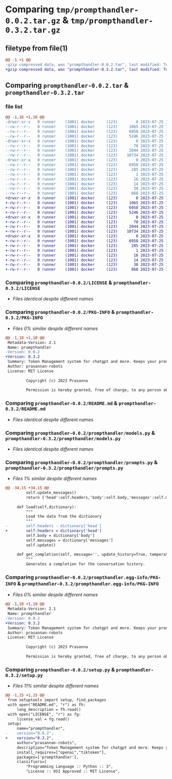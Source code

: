 # Comparing `tmp/prompthandler-0.0.2.tar.gz` & `tmp/prompthandler-0.3.2.tar.gz`

## filetype from file(1)

```diff
@@ -1 +1 @@
-gzip compressed data, was "prompthandler-0.0.2.tar", last modified: Tue Jul 25 15:18:32 2023, max compression
+gzip compressed data, was "prompthandler-0.3.2.tar", last modified: Tue Jul 25 16:06:08 2023, max compression
```

## Comparing `prompthandler-0.0.2.tar` & `prompthandler-0.3.2.tar`

### file list

```diff
@@ -1,16 +1,16 @@
-drwxr-xr-x   0 runner    (1001) docker     (123)        0 2023-07-25 15:18:32.439205 prompthandler-0.0.2/
--rw-r--r--   0 runner    (1001) docker     (123)     1065 2023-07-25 15:18:17.000000 prompthandler-0.0.2/LICENSE
--rw-r--r--   0 runner    (1001) docker     (123)     6958 2023-07-25 15:18:32.439205 prompthandler-0.0.2/PKG-INFO
--rw-r--r--   0 runner    (1001) docker     (123)     5246 2023-07-25 15:18:17.000000 prompthandler-0.0.2/README.md
-drwxr-xr-x   0 runner    (1001) docker     (123)        0 2023-07-25 15:18:32.439205 prompthandler-0.0.2/prompthandler/
--rw-r--r--   0 runner    (1001) docker     (123)       70 2023-07-25 15:18:17.000000 prompthandler-0.0.2/prompthandler/__init__.py
--rw-r--r--   0 runner    (1001) docker     (123)     2044 2023-07-25 15:18:17.000000 prompthandler-0.0.2/prompthandler/models.py
--rw-r--r--   0 runner    (1001) docker     (123)    10734 2023-07-25 15:18:17.000000 prompthandler-0.0.2/prompthandler/prompts.py
-drwxr-xr-x   0 runner    (1001) docker     (123)        0 2023-07-25 15:18:32.439205 prompthandler-0.0.2/prompthandler.egg-info/
--rw-r--r--   0 runner    (1001) docker     (123)     6958 2023-07-25 15:18:32.000000 prompthandler-0.0.2/prompthandler.egg-info/PKG-INFO
--rw-r--r--   0 runner    (1001) docker     (123)      285 2023-07-25 15:18:32.000000 prompthandler-0.0.2/prompthandler.egg-info/SOURCES.txt
--rw-r--r--   0 runner    (1001) docker     (123)        1 2023-07-25 15:18:32.000000 prompthandler-0.0.2/prompthandler.egg-info/dependency_links.txt
--rw-r--r--   0 runner    (1001) docker     (123)       16 2023-07-25 15:18:32.000000 prompthandler-0.0.2/prompthandler.egg-info/requires.txt
--rw-r--r--   0 runner    (1001) docker     (123)       14 2023-07-25 15:18:32.000000 prompthandler-0.0.2/prompthandler.egg-info/top_level.txt
--rw-r--r--   0 runner    (1001) docker     (123)       38 2023-07-25 15:18:32.439205 prompthandler-0.0.2/setup.cfg
--rw-r--r--   0 runner    (1001) docker     (123)      868 2023-07-25 15:18:17.000000 prompthandler-0.0.2/setup.py
+drwxr-xr-x   0 runner    (1001) docker     (123)        0 2023-07-25 16:06:08.507188 prompthandler-0.3.2/
+-rw-r--r--   0 runner    (1001) docker     (123)     1065 2023-07-25 16:05:54.000000 prompthandler-0.3.2/LICENSE
+-rw-r--r--   0 runner    (1001) docker     (123)     6958 2023-07-25 16:06:08.503188 prompthandler-0.3.2/PKG-INFO
+-rw-r--r--   0 runner    (1001) docker     (123)     5246 2023-07-25 16:05:54.000000 prompthandler-0.3.2/README.md
+drwxr-xr-x   0 runner    (1001) docker     (123)        0 2023-07-25 16:06:08.503188 prompthandler-0.3.2/prompthandler/
+-rw-r--r--   0 runner    (1001) docker     (123)       70 2023-07-25 16:05:54.000000 prompthandler-0.3.2/prompthandler/__init__.py
+-rw-r--r--   0 runner    (1001) docker     (123)     2044 2023-07-25 16:05:54.000000 prompthandler-0.3.2/prompthandler/models.py
+-rw-r--r--   0 runner    (1001) docker     (123)    10734 2023-07-25 16:05:54.000000 prompthandler-0.3.2/prompthandler/prompts.py
+drwxr-xr-x   0 runner    (1001) docker     (123)        0 2023-07-25 16:06:08.503188 prompthandler-0.3.2/prompthandler.egg-info/
+-rw-r--r--   0 runner    (1001) docker     (123)     6958 2023-07-25 16:06:08.000000 prompthandler-0.3.2/prompthandler.egg-info/PKG-INFO
+-rw-r--r--   0 runner    (1001) docker     (123)      285 2023-07-25 16:06:08.000000 prompthandler-0.3.2/prompthandler.egg-info/SOURCES.txt
+-rw-r--r--   0 runner    (1001) docker     (123)        1 2023-07-25 16:06:08.000000 prompthandler-0.3.2/prompthandler.egg-info/dependency_links.txt
+-rw-r--r--   0 runner    (1001) docker     (123)       16 2023-07-25 16:06:08.000000 prompthandler-0.3.2/prompthandler.egg-info/requires.txt
+-rw-r--r--   0 runner    (1001) docker     (123)       14 2023-07-25 16:06:08.000000 prompthandler-0.3.2/prompthandler.egg-info/top_level.txt
+-rw-r--r--   0 runner    (1001) docker     (123)       38 2023-07-25 16:06:08.507188 prompthandler-0.3.2/setup.cfg
+-rw-r--r--   0 runner    (1001) docker     (123)      868 2023-07-25 16:05:54.000000 prompthandler-0.3.2/setup.py
```

### Comparing `prompthandler-0.0.2/LICENSE` & `prompthandler-0.3.2/LICENSE`

 * *Files identical despite different names*

### Comparing `prompthandler-0.0.2/PKG-INFO` & `prompthandler-0.3.2/PKG-INFO`

 * *Files 0% similar despite different names*

```diff
@@ -1,10 +1,10 @@
 Metadata-Version: 2.1
 Name: prompthandler
-Version: 0.0.2
+Version: 0.3.2
 Summary: Token Management system for chatgpt and more. Keeps your prompt under token with summary support
 Author: prasannan-robots
 License: MIT License
         
         Copyright (c) 2023 Prasanna
         
         Permission is hereby granted, free of charge, to any person obtaining a copy
```

### Comparing `prompthandler-0.0.2/README.md` & `prompthandler-0.3.2/README.md`

 * *Files identical despite different names*

### Comparing `prompthandler-0.0.2/prompthandler/models.py` & `prompthandler-0.3.2/prompthandler/models.py`

 * *Files identical despite different names*

### Comparing `prompthandler-0.0.2/prompthandler/prompts.py` & `prompthandler-0.3.2/prompthandler/prompts.py`

 * *Files 1% similar despite different names*

```diff
@@ -34,15 +34,15 @@
         self.update_messages()
         return {'head':self.headers,'body':self.body,'messages':self.messages}
         
     def load(self,dictionary):
         """
         Load the data from the dictionary
         """
-        self.headers - dictionary['head']
+        self.headers = dictionary['head']
         self.body = dictionary['body']
         self.messages = dictionary['messages']
         self.update()
 
     def get_completion(self, message='', update_history=True, temperature=None):
         """
         Generates a completion for the conversation history.
```

### Comparing `prompthandler-0.0.2/prompthandler.egg-info/PKG-INFO` & `prompthandler-0.3.2/prompthandler.egg-info/PKG-INFO`

 * *Files 0% similar despite different names*

```diff
@@ -1,10 +1,10 @@
 Metadata-Version: 2.1
 Name: prompthandler
-Version: 0.0.2
+Version: 0.3.2
 Summary: Token Management system for chatgpt and more. Keeps your prompt under token with summary support
 Author: prasannan-robots
 License: MIT License
         
         Copyright (c) 2023 Prasanna
         
         Permission is hereby granted, free of charge, to any person obtaining a copy
```

### Comparing `prompthandler-0.0.2/setup.py` & `prompthandler-0.3.2/setup.py`

 * *Files 11% similar despite different names*

```diff
@@ -1,15 +1,15 @@
 from setuptools import setup, find_packages
 with open("README.md", "r") as fh:
     long_description = fh.read()
 with open("LICENSE", "r") as fg:
     license_val = fg.read()
 setup(
     name="prompthandler",
-    version="0.0.2",
+    version="0.3.2",
     author="prasannan-robots",
     description="Token Management system for chatgpt and more. Keeps your prompt under token with summary support",
     install_requires=["openai","tiktoken"],
     packages=['prompthandler'],
     classifiers=[
         "Programming Language :: Python :: 3",
         "License :: OSI Approved :: MIT License",
```

